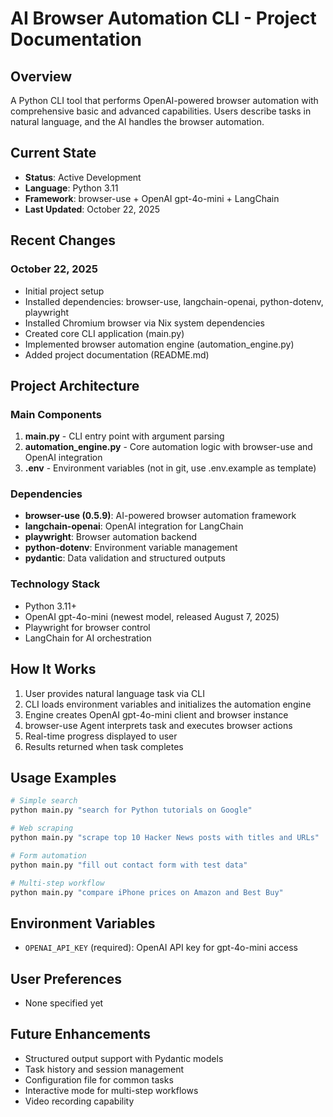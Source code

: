 # AI Browser Automation CLI - Project Documentation

## Overview
A Python CLI tool that performs OpenAI-powered browser automation with comprehensive basic and advanced capabilities. Users describe tasks in natural language, and the AI handles the browser automation.

## Current State
- **Status**: Active Development
- **Language**: Python 3.11
- **Framework**: browser-use + OpenAI gpt-4o-mini + LangChain
- **Last Updated**: October 22, 2025

## Recent Changes
### October 22, 2025
- Initial project setup
- Installed dependencies: browser-use, langchain-openai, python-dotenv, playwright
- Installed Chromium browser via Nix system dependencies
- Created core CLI application (main.py)
- Implemented browser automation engine (automation_engine.py)
- Added project documentation (README.md)

## Project Architecture

### Main Components
1. **main.py** - CLI entry point with argument parsing
2. **automation_engine.py** - Core automation logic with browser-use and OpenAI integration
3. **.env** - Environment variables (not in git, use .env.example as template)

### Dependencies
- **browser-use (0.5.9)**: AI-powered browser automation framework
- **langchain-openai**: OpenAI integration for LangChain
- **playwright**: Browser automation backend
- **python-dotenv**: Environment variable management
- **pydantic**: Data validation and structured outputs

### Technology Stack
- Python 3.11+
- OpenAI gpt-4o-mini (newest model, released August 7, 2025)
- Playwright for browser control
- LangChain for AI orchestration

## How It Works
1. User provides natural language task via CLI
2. CLI loads environment variables and initializes the automation engine
3. Engine creates OpenAI gpt-4o-mini client and browser instance
4. browser-use Agent interprets task and executes browser actions
5. Real-time progress displayed to user
6. Results returned when task completes

## Usage Examples
```bash
# Simple search
python main.py "search for Python tutorials on Google"

# Web scraping
python main.py "scrape top 10 Hacker News posts with titles and URLs"

# Form automation
python main.py "fill out contact form with test data"

# Multi-step workflow
python main.py "compare iPhone prices on Amazon and Best Buy"
```

## Environment Variables
- `OPENAI_API_KEY` (required): OpenAI API key for gpt-4o-mini access

## User Preferences
- None specified yet

## Future Enhancements
- Structured output support with Pydantic models
- Task history and session management
- Configuration file for common tasks
- Interactive mode for multi-step workflows
- Video recording capability
